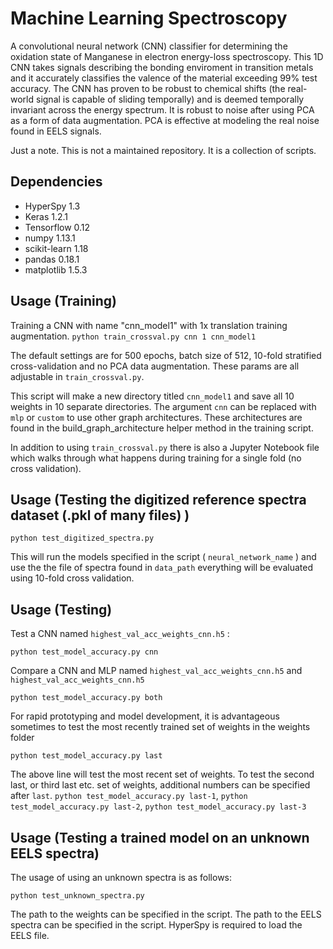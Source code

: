 # Machine Learning Spectroscopy
A convolutional neural network (CNN) classifier for determining the oxidation state of Manganese in electron energy-loss spectroscopy. This 1D CNN takes signals describing the bonding enviroment in transition metals and it accurately classifies the valence of the material exceeding 99% test accuracy. The CNN has proven to be robust to chemical shifts (the real-world signal is capable of sliding temporally) and is deemed temporally invariant across the energy spectrum. It is robust to noise after using PCA as a form of data augmentation. PCA is effective at modeling the real noise found in EELS signals.

Just a note. This is not a maintained repository. It is a collection of scripts.


## Dependencies
- HyperSpy 1.3
- Keras 1.2.1
- Tensorflow 0.12
- numpy 1.13.1
- scikit-learn 1.18
- pandas 0.18.1
- matplotlib 1.5.3

## Usage (Training)

Training a CNN with name "cnn_model1" with 1x translation training augmentation.
`python train_crossval.py cnn 1 cnn_model1` 

The default settings are for 500 epochs, batch size of 512, 10-fold stratified cross-validation and no PCA data augmentation. These params are all adjustable in `train_crossval.py`.

This script will make a new directory titled `cnn_model1` and save all 10 weights in 10 separate directories. The argument `cnn` can be replaced with `mlp` or `custom` to use other graph architectures. These architectures are found in the build_graph_architecture helper method in the training script.


In addition to using `train_crossval.py` there is also a Jupyter Notebook file which walks through what happens during training for a single fold (no cross validation).

## Usage (Testing the digitized reference spectra dataset (.pkl of many files) )

`python test_digitized_spectra.py`

This will run the models specified in the script ( `neural_network_name` ) and use the the file of spectra found in `data_path` everything will be evaluated using 10-fold cross validation.


## Usage (Testing)

Test a CNN named `highest_val_acc_weights_cnn.h5` :
  
  `python test_model_accuracy.py cnn`

Compare a CNN and MLP named `highest_val_acc_weights_cnn.h5` and `highest_val_acc_weights_cnn.h5`

`python test_model_accuracy.py both`


For rapid prototyping and model development, it is advantageous sometimes to test the most recently trained set of weights in the weights folder

`python test_model_accuracy.py last`

The above line will test the most recent set of weights. To test the second last, or third last etc. set of weights, additional numbers can be specified after `last`.
`python test_model_accuracy.py last-1`, `python test_model_accuracy.py last-2`, `python test_model_accuracy.py last-3`


## Usage (Testing a trained model on an unknown EELS spectra)

The usage of using an unknown spectra is as follows:

`python test_unknown_spectra.py`

The path to the weights can be specified in the script.
The path to the EELS spectra can be specified in the script. HyperSpy is required to load the EELS file.
